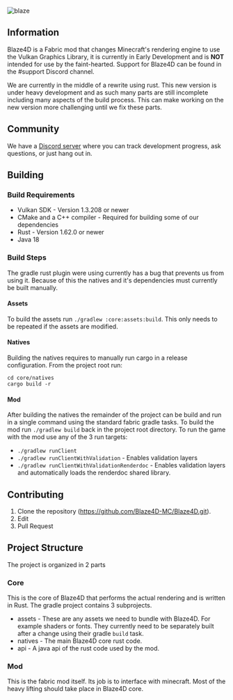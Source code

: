 ![blaze](https://user-images.githubusercontent.com/68126718/125143247-71be4580-e0f0-11eb-88bc-070eb2838435.png)

## Information 
Blaze4D is a Fabric mod that changes Minecraft's rendering engine to use the Vulkan Graphics Library, it is currently in
Early Development and is **NOT** intended for use by the faint-hearted. Support for Blaze4D can be found in the #support
Discord channel.

We are currently in the middle of a rewrite using rust. This new version is under heavy development and as such many 
parts are still incomplete including many aspects of the build process. This can make working on the new version more 
challenging until we fix these parts.

## Community
We have a [Discord server](https://discord.gg/H93wJePuWf) where you can track development progress, ask questions, or just hang out in.

## Building
### Build Requirements

 - Vulkan SDK - Version 1.3.208 or newer
 - CMake and a C++ compiler - Required for building some of our dependencies
 - Rust - Version 1.62.0 or newer
 - Java 18

### Build Steps
The gradle rust plugin were using currently has a bug that prevents us from using it. Because of this the natives and it's
dependencies must currently be built manually.

#### Assets
To build the assets run `./gradlew :core:assets:build`. This only needs to be repeated if the assets are modified.

#### Natives
Building the natives requires to manually run cargo in a release configuration. From the project root run:
```
cd core/natives
cargo build -r
```

#### Mod
After building the natives the remainder of the project can be build and run in a single command using the standard
fabric gradle tasks.
To build the mod run `./gradlew build` back in the project root directory.
To run the game with the mod use any of the 3 run targets:
- `./gradlew runClient`
- `./gradlew runClientWithValidation` - Enables validation layers
- `./gradlew runClientWithValidationRenderdoc` - Enables validation layers and automatically loads the renderdoc shared library.

## Contributing
1. Clone the repository (https://github.com/Blaze4D-MC/Blaze4D.git).
2. Edit
3. Pull Request

## Project Structure
The project is organized in 2 parts

### Core
This is the core of Blaze4D that performs the actual rendering and is written in Rust. The gradle project contains 3
subprojects.
 - assets - These are any assets we need to bundle with Blaze4D. For example shaders or fonts. They currently need to be separately built after a change using their gradle `build` task.
 - natives - The main Blaze4D core rust code.
 - api - A java api of the rust code used by the mod.

### Mod
This is the fabric mod itself. Its job is to interface with minecraft. Most of the heavy lifting should take place in Blaze4D core.